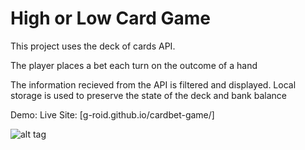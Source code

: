 # High or Low Card Game
This project uses the deck of cards API.

The player places a bet each turn on the outcome of a hand

The information recieved from the API is filtered and displayed. Local storage is used to preserve the state of the deck and bank balance

Demo:
Live Site: [g-roid.github.io/cardbet-game/]

![alt tag]('g-roid.github.io/cardbet-game/cardBack.jpg')
